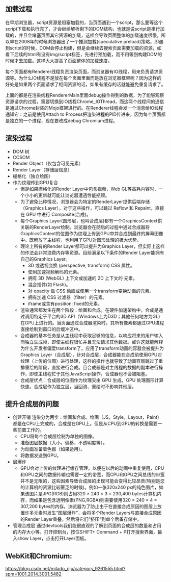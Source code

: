 ## 加载过程
在早期浏览器，script资源是阻塞加载的，当页面遇到一个script，那么要等这个script下载和执行完了，才会继续解析剩下的DOM结构，也就是说script是串行加载的，并且会堵塞页面其它资源的加载，这样会导致页面整体的加载速度很慢，所以早在2008年的时候浏览器出了一个推测加载(speculative preload)策略，即遇到script的时候，DOM会停止构建，但是会继续去搜索页面需要加载的资源，如看下后续的html有没有img/script标签，先进行预加载，而不用等到构建DOM的时候才去加载。这样大大提高了页面整体的加载速度。


每个页面都有Renderer线程负责渲染页面，而浏览器有IO线程，用来负责请求资源等。为什么IO线程不是放在每个页面里面而是放在浏览器框架呢？因为这样的好处是如果两个页面请求了相同资源的话，如果有缓存的话就能避免重复请求了。

上面的都是在渲染线程RendererMain里面debug操作得到的数据，为了能够观察资源请求的过程，需要切换到IO线程Chrome_IOThread，而这两个线程间的通信是通过Chrome封装的Mojo框架进行的。在Renderer线程会发一个消息给IO线程通知它：之前是使用Attach to Process把渲染进程的PID传进来，因为每个页面都是独立的一个进程，现在要改成debug Chromium进程。


## 渲染过程
- DOM 树
- CCSOM
- Render Object（仅包含可见元素）
- Render Layer（存储层信息）
- 栅格化（独立绘图）
- 作为纹理传到GPU复合
  - 但是如果栅格化的Render Layer中包含视频，Web GL等高耗内容时，一个小小的更新就可能让浏览器遭遇性能瓶颈。
  - 为了避免此种情况，浏览器会为特定的RenderLayer提供后端存储（Graphics Layer），对于这些操作，可以跳过 Reflow 和 Repaint，直接在 GPU 中进行 Composite(合成)。
  - 每个Graphics Layer(图形层，也叫合成层)都有一个GraphicsContext供关联的RenderLayer绘制。浏览器会在随后的过程中通过合成器将GraphicsContext的位图作为纹理上传到GPU中并合成到最终的屏幕图像中。既解放了主线程，也利用了GPU对图形处理的极大优势。
  - 理论上所有的Render Layer都可以提升为Graphics Layer，但实际上这样的作法会非常浪费内存等资源。目前满足以下条件的Render Layer能拥有自己的Graphics Layer。
    - 3D 或透视变换 (perspective, transform) CSS 属性。
    - 使用加速视频解码的元素。
    - 拥有 3D (WebGL) 上下文或加速的 2D 上下文的  元素。
    - 混合插件(如 Flash)。
    - 对 opacity 做 CSS 动画或使用一个transform变换动画的元素。
    - 拥有加速 CSS 过滤器（filter）的元素。
    - iframe或含有position: fixed的元素。
  - 渲染通常都发生在两个阶段：绘画和合成。在硬件加速架构中，合成是通过调用特定于平台的3D API（Windows上为D3D；其他任何地方为GL）在GPU上进行的。当页面通过合成器渲染时，其所有像素都通过GPU进程直接绘制到窗口的后缓冲区中。
  - 合成器的基本任务是从主线程中获取足够的信息，以响应将来的用户输入而独立生成帧，即使主线程很忙并且无法请求其他数据。或许这就能解释为什么开发者偏爱transform了。应用了transform动画的容器会被提升为Graphics Layer（合成层），针对合成层，合成器能在合成前使用GPU对纹理（上传的位图）进行处理，这样的操作也就导致了动画容器跳过了重排重绘的阶段，直接进行合成。且合成器是对主线程的数据的副本进行操作，即使主线程忙于其他JavaScript操作，合成器也不会被阻塞。
  - 合成层优点：合成层的位图作为纹理交由 GPU 生成，GPU 处理图形计算快速。合成层作为独立层，当回流、重绘时不影响其他层。

## 提升合成层的问题
- 创建开销
    渲染分为两步：绘画和合成。绘画（JS，Style，Layout，Paint）都是在CPU上完成的，合成是在GPU上。但是从CPU到GPU的转换是需要一些前置工作的。
    - CPU将每个合成层绘制为单独的图像。
    - 准备图层数据（大小，偏移，不透明度等）。
    - 为动画准备着色器（如果适用）。
    - 将数据发送到GPU。
- 层爆炸
  - GPU会对上传的纹理进行缓存管理，以便在以后的动画中重复使用，CPU和GPU之间的数据传输也需要一定的带宽，而CPU和GPU之间总线的带宽并不是无限的，这些因素导致合成层的出现可能会变得比较昂贵(特别是您的计算机的资源比较匮乏的时候)。例如一张320x240 px的纯色图片，如果该图片是JPG(RGB)则占用320 × 240 × 3 = 230,400 bytes计算机内存，而如果是包含透明像素(PNG,RGBA)则需要使用320 × 240 × 4 = 307,200 bytes的内存。浏览器为了防止由于在直接合成原因的图层上放置许多元素时发生“图层爆炸”，会将多个Render Layers与直接合成原因的Render Layer重叠，然后将它们“挤压”到单个后备存储中。
- 管理合成层
    通过devtools我们能很直观的了解到页面的合成层的数量和占用的内存大小等。打开控制台，按住SHIFT+ Command + P打开搜索界面，输入show Layer，点击打开Layer面板。


## WebKit和Chromium:
https://blog.csdn.net/milado_nju/category_9261555.html?spm=1001.2014.3001.5482